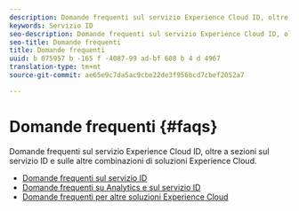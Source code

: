 ```yaml
---
description: Domande frequenti sul servizio Experience Cloud ID, oltre a sezioni sul servizio ID e sulle altre combinazioni di soluzioni Experience Cloud.
keywords: Servizio ID
seo-description: Domande frequenti sul servizio Experience Cloud ID, oltre a sezioni sul servizio ID e sulle altre combinazioni di soluzioni Experience Cloud.
seo-title: Domande frequenti
title: Domande frequenti
uuid: b 075957 b -165 f -4087-99 ad-bf 608 b 4 d 4967
translation-type: tm+mt
source-git-commit: ae65e9c7da5ac9cbe22de3f956bcd7cbef2052a7

---
```



# Domande frequenti {#faqs}

Domande frequenti sul servizio Experience Cloud ID, oltre a sezioni sul servizio ID e sulle altre combinazioni di soluzioni Experience Cloud.

* [Domande frequenti sul servizio ID](mcvid-faq.md)
* [Domande frequenti su Analytics e sul servizio ID](mcvid-analytics-faq.md)
* [Domande frequenti per altre soluzioni Experience Cloud](mcvid-other-faq.md)
